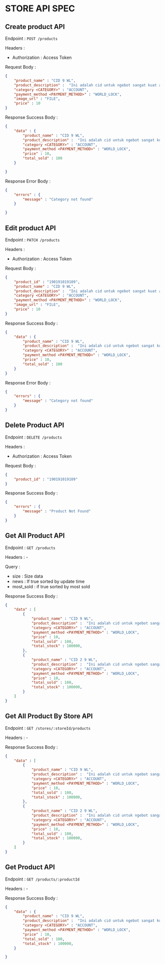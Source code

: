 # STORE API SPEC

## Create product API
Endpoint : `POST /products`

Headers : 
- Authorization : Access Token

Request Body : 

```json
{
    "product_name" : "CID 9 WL",
    "product_description" :  "Ini adalah cid untuk ngebot sangat kuat anti ban",
    "category <CATEGORY>" : "ACCOUNT",
    "payment_method <PAYMENT_METHOD>" : "WORLD_LOCK",
    "image_url" : "FILE",
    "price" : 10
}
```

Response Success Body :
```json
{
    "data" : {
        "product_name" : "CID 9 WL",
        "product_description" :  "Ini adalah cid untuk ngebot sangat kuat anti ban",
        "category <CATEGORY>" : "ACCOUNT",
        "payment_method <PAYMENT_METHOD>" : "WORLD_LOCK",
        "price" : 10,
        "total_sold" : 100
    }

}
```

Response Error Body :
```json
{
    "errors" : {
        "message" : "Category not found"
    }

}
```

## Edit product API
Endpoint : `PATCH /products`

Headers : 
- Authorization : Access Token

Request Body : 

```json
{
    "product_id" : "190191019109",
    "product_name" : "CID 9 WL",
    "product_description" :  "Ini adalah cid untuk ngebot sangat kuat anti ban",
    "category <CATEGORY>" : "ACCOUNT",
    "payment_method <PAYMENT_METHOD>" : "WORLD_LOCK",
    "image_url" : "FILE",
    "price" : 10
}
```

Response Success Body :
```json
{
    "data" : {
        "product_name" : "CID 9 WL",
        "product_description" :  "Ini adalah cid untuk ngebot sangat kuat anti ban",
        "category <CATEGORY>" : "ACCOUNT",
        "payment_method <PAYMENT_METHOD>" : "WORLD_LOCK",
        "price" : 10,
        "total_sold" : 100
    }
}
```

Response Error Body :
```json
{
    "errors" : {
        "message" : "Category not found"
    }
}
```


## Delete Product API
Endpoint : `DELETE /products`

Headers : 
- Authorization : Access Token

Request Body :
```json
{
    "product_id" : "190191019109"
}
```

Response Success Body :

```json
{
    "errors" : {
        "message" : "Product Not Found"
    }
}
```

## Get All Product API
Endpoint : `GET /products`

Headers : -

Query : 
- size : Size data
- news : If true sorted by update time
- most_sold : if true sorted by most sold

Response Success Body :
```json
{
    "data" : [
        {
            "product_name" : "CID 9 WL",
            "product_description" :  "Ini adalah cid untuk ngebot sangat kuat anti ban",
            "category <CATEGORY>" : "ACCOUNT",
            "payment_method <PAYMENT_METHOD>" : "WORLD_LOCK",
            "price" : 10,
            "total_sold" : 100,
            "total_stock" : 100000,
        },
        {
            "product_name" : "CID 2 9 WL",
            "product_description" :  "Ini adalah cid untuk ngebot sangat kuat anti ban",
            "category <CATEGORY>" : "ACCOUNT",
            "payment_method <PAYMENT_METHOD>" : "WORLD_LOCK",
            "price" : 10,
            "total_sold" : 100,
            "total_stock" : 100000,
        }
    ]
}
```

## Get All Product By Store API
Endpoint : `GET /stores/:storeId/products`

Headers : -

Response Success Body :
```json
{
    "data" : [
        {
            "product_name" : "CID 9 WL",
            "product_description" :  "Ini adalah cid untuk ngebot sangat kuat anti ban",
            "category <CATEGORY>" : "ACCOUNT",
            "payment_method <PAYMENT_METHOD>" : "WORLD_LOCK",
            "price" : 10,
            "total_sold" : 100,
            "total_stock" : 100000,
        },
        {
            "product_name" : "CID 2 9 WL",
            "product_description" :  "Ini adalah cid untuk ngebot sangat kuat anti ban",
            "category <CATEGORY>" : "ACCOUNT",
            "payment_method <PAYMENT_METHOD>" : "WORLD_LOCK",
            "price" : 10,
            "total_sold" : 100,
            "total_stock" : 100000,
        }
    ]
}
```

## Get Product API
Endpoint : `GET /products/:productId`

Headers : -

Response Success Body :
```json
{
    "data" : {
        "product_name" : "CID 9 WL",
        "product_description" :  "Ini adalah cid untuk ngebot sangat kuat anti ban",
        "category <CATEGORY>" : "ACCOUNT",
        "payment_method <PAYMENT_METHOD>" : "WORLD_LOCK",
        "price" : 10,
        "total_sold" : 100,
        "total_stock" : 100000,
    }

}
```
